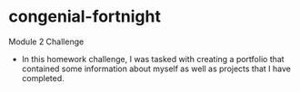 # congenial-fortnight
Module 2 Challenge 
* In this homework challenge, I was tasked with creating a portfolio that contained some information about myself as well as projects that I have completed. 
